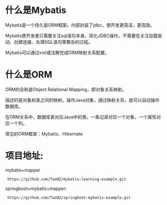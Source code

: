 # 什么是Mybatis

Mybatis是一个持久层ORM框架。内部封装了jdbc，使开发更简洁，更高效。

Mybatis使开发者只需要关注sql语句本身，简化JDBC操作，不需要在关注加载驱动、创建连接、处理SQL语句等繁杂的过程。

Mybatis可以通过xml或注解完成ORM映射关系配置。



# 什么是ORM

ORM的全称是Object Relational Mapping，即对象关系映射。

描述的是对象和表之间的映射。操作Java对象，通过映射关系，就可以自动操作数据库。

在ORM关系中，数据库表对应Java中的类，一条记录对应一个对象，一个属性对应一个列。

常见的ORM框架：Mybatis、Hibernate



# 项目地址:

mybatis+mapper

     https://github.com/TaoQZ/mybatis-learning-example.git

springboot+mybatis+mapper:

     https://github.com/TaoQZ/springboot-mybatis-example.git

